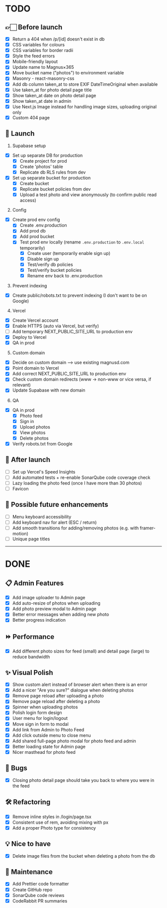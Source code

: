 # TODO

## 👉🏻 Before launch

- [x] Return a 404 when /p/[id] doesn't exist in db
- [x] CSS variables for colours
- [x] CSS variables for border radii
- [x] Style the feed errors
- [x] Mobile-friendly layout
- [x] Update name to Magnus×365
- [x] Move bucket name ("photos") to environment variable
- [x] Masonry - react-masonry-css
- [x] Add db column taken_at to store EXIF DateTimeOriginal when available
- [x] Use taken_at for photo detail page title
- [x] Show taken_at date on photo detail page
- [x] Show taken_at date in admin
- [x] Use Next.js Image instead for handling image sizes, uploading original only
- [x] Custom 404 page

## 🚀 Launch

1. Supabase setup

- [x] Set up separate DB for production
  - [x] Create project for prod
  - [x] Create 'photos' table
  - [x] Replicate db RLS rules from dev
- [x] Set up separate bucket for production
  - [x] Create bucket
  - [x] Replicate bucket policies from dev
  - [x] Upload a test photo and view anonymously (to confirm public read access)

2. Config

- [x] Create prod env config
  - [x] Create .env.production
  - [x] Add prod db
  - [x] Add prod bucket
  - [x] Test prod env locally (rename `.env.production` to `.env.local` temporarily)
    - [x] Create user (temporarily enable sign up)
    - [x] Disable sign up
    - [x] Test/verify db policies
    - [x] Test/verify bucket policies
    - [x] Rename env back to .env.production

3. Prevent indexing

- [x] Create public/robots.txt to prevent indexing (I don't want to be on Google)

4. Vercel

- [x] Create Vercel account
- [x] Enable HTTPS (auto via Vercel, but verify)
- [ ] Add temporary NEXT_PUBLIC_SITE_URL to production env
- [x] Deploy to Vercel
- [x] QA in prod

5. Custom domain

- [x] Decide on custom domain --> use existing magnusd.com
- [x] Point domain to Vercel
- [x] Add correct NEXT_PUBLIC_SITE_URL to production env
- [x] Check custom domain redirects (www → non-www or vice versa, if relevant)
- [x] Update Supabase with new domain

6. QA

- [x] QA in prod
  - [x] Photo feed
  - [x] Sign in
  - [x] Upload photos
  - [x] View photos
  - [x] Delete photos
- [x] Verify robots.txt from Google

## 🧹 After launch

- [ ] Set up Vercel's Speed Insights
- [ ] Add automated tests + re-enable SonarQube code coverage check
- [ ] Lazy loading the photo feed (once I have more than 30 photos)
- [ ] Favicon

## 🔮 Possible future enhancements

- [ ] Menu keyboard accessibility
- [ ] Add keyboard nav for alert (ESC / return)
- [ ] Add smooth transitions for adding/removing photos (e.g. with framer-motion)
- [ ] Unique page titles

---

# DONE

## 📋 Admin Features

- [x] Add image uploader to Admin page
- [x] Add auto-resize of photos when uploading
- [x] Add photo preview modal to Admin page
- [x] Better error messages when adding new photo
- [x] Better progress indication

## ⏩ Performance

- [x] Add different photo sizes for feed (small) and detail page (large) to reduce bandwidth

## ✨ Visual Polish

- [x] Show custom alert instead of browser alert when there is an error
- [x] Add a nicer "Are you sure?" dialogue when deleting photos
- [x] Remove page reload after uploading a photo
- [x] Remove page reload after deleting a photo
- [x] Spinner when uploading photos
- [x] Polish login form design
- [x] User menu for login/logout
- [x] Move sign in form to modal
- [x] Add link from Admin to Photo Feed
- [x] Add click outside menu to close menu
- [x] Add shared full-page photo modal for photo feed and admin
- [x] Better loading state for Admin page
- [x] Nicer masthead for photo feed

## 🐛 Bugs

- [x] Closing photo detail page should take you back to where you were in the feed

## 🛠 Refactoring

- [x] Remove inline styles in /login/page.tsx
- [x] Consistent use of rem, avoiding mixing with px
- [x] Add a proper Photo type for consistency

## 💡 Nice to have

- [x] Delete image files from the bucket when deleting a photo from the db

## 🧹 Maintenance

- [x] Add Prettier code formatter
- [x] Create GitHub repo
- [x] SonarQube code reviews
- [x] CodeRabbit PR summaries
